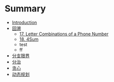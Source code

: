 # Summary

* [Introduction](README.md)
* [回溯](backtracking/README.md)
   * [17. Letter Combinations of a Phone Number](backtracking/letter-combinations-of-a-phone-number.md)
   * [18. 4Sum](backtracking/4sum.md)
   * test
   * ff
* [分支限界](fen_zhi_xian_jie.md)
* [分治](fen_zhi.md)
* [贪心](tan_xin.md)
* [动态规划](dong_tai_gui_hua.md)

